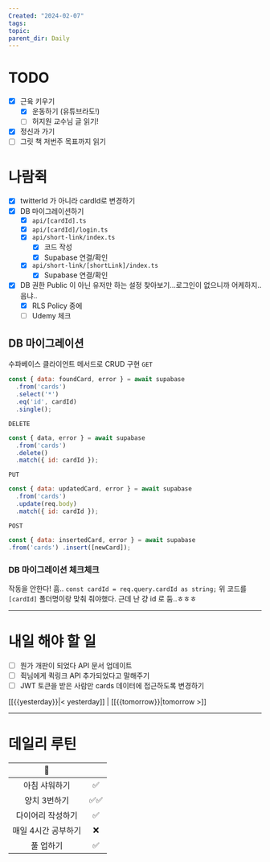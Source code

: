 ```yaml
---
Created: "2024-02-07"
tags: 
topic: 
parent_dir: Daily
---
```

# TODO
- [x] 근육 키우기
	- [x] 운동하기 (유튜브라도!)
	- [ ] 허지원 교수님 글 읽기!
- [x] 정신과 가기
- [ ] 그릿 책 저번주 목표까지 읽기
# 나람쥑
- [x] twitterId 가 아니라 cardId로 변경하기
- [x] DB 마이그레이션하기
	- [x] `api/[cardId].ts`
	- [x] `api/[cardId]/login.ts`
	- [x] `api/short-link/index.ts`
		- [x] 코드 작성
		- [x] Supabase 연결/확인
	- [x] `api/short-link/[shortLink]/index.ts`
		- [x] Supabase 연결/확인
- [x] DB 권한 Public 이 아닌 유저만 하는 설정 찾아보기...로그인이 없으니까 어케하지..음냐..
	- [x] RLS Policy 중에 
	- [ ] Udemy 체크

## DB 마이그레이션
수파베이스 클라이언트 메서드로 CRUD 구현
`GET`
```js
const { data: foundCard, error } = await supabase
  .from('cards')
  .select('*')
  .eq('id', cardId)
  .single();
```

`DELETE`
```js
const { data, error } = await supabase
  .from('cards')
  .delete()
  .match({ id: cardId });
```

`PUT`
```js
const { data: updatedCard, error } = await supabase
  .from('cards')
  .update(req.body)
  .match({ id: cardId });
```

`POST`
```js
const { data: insertedCard, error } = await supabase
.from('cards') .insert([newCard]);
```
### DB 마이그레이션 체크체크
작동을 안한다! 흠.. 
`const cardId = req.query.cardId as string;` 
위 코드를 `[cardId]` 폴더명이랑 맞춰 줘야했다. 근데 난 걍 id 로 둠..ㅎㅎㅎ

----
# 내일 해야 할 일
- [ ] 뭔가 개판이 되었다 API 문서 업데이트
- [ ] 쥑님에게 퀵링크 API 추가되었다고 말해주기
- [ ] JWT 토큰을 받은 사람만 cards 데이터에 접근하도록 변경하기
  
[[{{yesterday}}|< yesterday]] | [[{{tomorrow}}|tomorrow >]]  
  
---  
# 데일리 루틴
|         🐣          |     |
|:-------------------:|:---:|
|    아침 샤워하기    | ✅    |
|    양치 3번하기     | ✅✅    |
|  다이어리 작성하기  | ✅    |
| 매일 4시간 공부하기 | ❌    |
|      풀 업하기      | ✅    |
